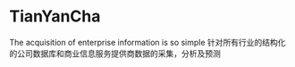 # TianYanCha
The acquisition of enterprise information is so simple
针对所有行业的结构化的公司数据库和商业信息服务提供商数据的采集，分析及预测
